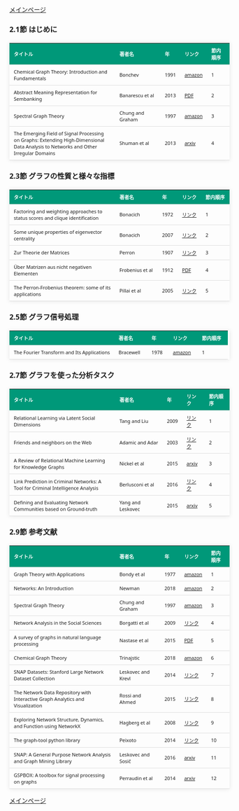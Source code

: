 <!DOCTYPE html>
<html lang="ja">
<head>
<meta charset="UTF-8">
<title>参考文献リスト</title>
<link rel="stylesheet" type="text/css" href="https://cdn.datatables.net/1.10.24/css/jquery.dataTables.css">
<script type="text/javascript" src="https://code.jquery.com/jquery-3.5.1.js"></script>
<script type="text/javascript" src="https://cdn.datatables.net/1.10.24/js/jquery.dataTables.js"></script>
<style>
    body {
        font-family: 'Verdana', 'Segoe UI', Tahoma, Geneva, Verdana, sans-serif;
    }
    h2 {
        color: #333;
    }
    table {
        width: 100%;
        max-width: 100%;
        border-collapse: collapse;
        margin-top: 20px;
        box-shadow: 0 0 10px rgba(0, 0, 0, 0.1);
    }
    th, td {
        padding: 8px 10px;
        text-align: left;
        border-bottom: 1px solid #ddd;
        font-size: 11px;
    }
    th {
        background-color: #009879;
        color: #ffffff;
    }
    tr:hover {
        background-color: #f5f5f5;
    }
    /* 1番目の列の幅を48%に設定 */
    table.display td:nth-child(1),
    table.display th:nth-child(1) {
        width: 48%;
    }

    /* 2番目の列の幅を20%に設定 */
    table.display td:nth-child(2),
    table.display th:nth-child(2) {
        width: 20%;
    }
</style>
</head>
<body>

<a href="../">メインページ</a>

<h3>2.1節 はじめに</h3>
<table class="dataframe display">
  <thead>
    <tr style="text-align: right;">
      <th>タイトル</th>
      <th>著者名</th>
      <th>年</th>
      <th>リンク</th>
      <th>節内順序</th>
    </tr>
  </thead>
  <tbody>
    <tr>
      <td>Chemical Graph Theory: Introduction and Fundamentals</td>
      <td>Bonchev</td>
      <td>1991</td>
      <td><a href="https://www.amazon.co.jp/dp/0367450704" target="_blank">amazon</a></td>
      <td>1</td>
    </tr>
    <tr>
      <td>Abstract Meaning Representation for Sembanking</td>
      <td>Banarescu et al</td>
      <td>2013</td>
      <td><a href="https://aclanthology.org/W13-2322.pdf" target="_blank">PDF</a></td>
      <td>2</td>
    </tr>
    <tr>
      <td>Spectral Graph Theory</td>
      <td>Chung and Graham</td>
      <td>1997</td>
      <td><a href="https://www.amazon.co.jp/dp/0821803158" target="_blank">amazon</a></td>
      <td>3</td>
    </tr>
    <tr>
      <td>The Emerging Field of Signal Processing on Graphs: Extending High-Dimensional Data Analysis to Networks and Other Irregular Domains</td>
      <td>Shuman et al</td>
      <td>2013</td>
      <td><a href="https://arxiv.org/abs/1211.0053" target="_blank">arxiv</a></td>
      <td>4</td>
    </tr>
  </tbody>
</table>
<h3>2.3節 グラフの性質と様々な指標</h3>
<table class="dataframe display">
  <thead>
    <tr style="text-align: right;">
      <th>タイトル</th>
      <th>著者名</th>
      <th>年</th>
      <th>リンク</th>
      <th>節内順序</th>
    </tr>
  </thead>
  <tbody>
    <tr>
      <td>Factoring and weighting approaches to status scores and clique identification</td>
      <td>Bonacich</td>
      <td>1972</td>
      <td><a href="https://www.tandfonline.com/doi/pdf/10.1080/0022250X.1972.9989806" target="_blank">リンク</a></td>
      <td>1</td>
    </tr>
    <tr>
      <td>Some unique properties of eigenvector centrality</td>
      <td>Bonacich</td>
      <td>2007</td>
      <td><a href="https://www.sciencedirect.com/science/article/abs/pii/S0378873307000342?via%3Dihub" target="_blank">リンク</a></td>
      <td>2</td>
    </tr>
    <tr>
      <td>Zur Theorie der Matrices</td>
      <td>Perron</td>
      <td>1907</td>
      <td><a href="https://eudml.org/doc/158317" target="_blank">リンク</a></td>
      <td>3</td>
    </tr>
    <tr>
      <td>Über Matrizen aus nicht negativen Elementen</td>
      <td>Frobenius et al</td>
      <td>1912</td>
      <td><a href="https://upload.wikimedia.org/wikipedia/commons/4/44/Ueber_Matrizen_aus_nicht_negativen_Elementen.pdf" target="_blank">PDF</a></td>
      <td>4</td>
    </tr>
    <tr>
      <td>The Perron-Frobenius theorem: some of its applications</td>
      <td>Pillai et al</td>
      <td>2005</td>
      <td><a href="https://ieeexplore.ieee.org/document/1406483" target="_blank">リンク</a></td>
      <td>5</td>
    </tr>
  </tbody>
</table>
<h3>2.5節 グラフ信号処理</h3>
<table class="dataframe display">
  <thead>
    <tr style="text-align: right;">
      <th>タイトル</th>
      <th>著者名</th>
      <th>年</th>
      <th>リンク</th>
      <th>節内順序</th>
    </tr>
  </thead>
  <tbody>
    <tr>
      <td>The Fourier Transform and Its Applications</td>
      <td>Bracewell</td>
      <td>1978</td>
      <td><a href="https://www.amazon.com/dp/0071160434" target="_blank">amazon</a></td>
      <td>1</td>
    </tr>
  </tbody>
</table>
<h3>2.7節 グラフを使った分析タスク</h3>
<table class="dataframe display">
  <thead>
    <tr style="text-align: right;">
      <th>タイトル</th>
      <th>著者名</th>
      <th>年</th>
      <th>リンク</th>
      <th>節内順序</th>
    </tr>
  </thead>
  <tbody>
    <tr>
      <td>Relational Learning via Latent Social Dimensions</td>
      <td>Tang and Liu</td>
      <td>2009</td>
      <td><a href="https://scholar.google.com/citations?view_op=view_citation&hl=ja&user=Uex-uzMAAAAJ&citation_for_view=Uex-uzMAAAAJ:d1gkVwhDpl0C" target="_blank">リンク</a></td>
      <td>1</td>
    </tr>
    <tr>
      <td>Friends and neighbors on the Web</td>
      <td>Adamic and Adar</td>
      <td>2003</td>
      <td><a href="https://www.sciencedirect.com/science/article/abs/pii/S0378873303000091?via%3Dihub" target="_blank">リンク</a></td>
      <td>2</td>
    </tr>
    <tr>
      <td>A Review of Relational Machine Learning for Knowledge Graphs</td>
      <td>Nickel et al</td>
      <td>2015</td>
      <td><a href="https://arxiv.org/abs/1503.00759" target="_blank">arxiv</a></td>
      <td>3</td>
    </tr>
    <tr>
      <td>Link Prediction in Criminal Networks: A Tool for Criminal Intelligence Analysis</td>
      <td>Berlusconi et al</td>
      <td>2016</td>
      <td><a href="https://www.ncbi.nlm.nih.gov/pmc/articles/PMC4841537/" target="_blank">リンク</a></td>
      <td>4</td>
    </tr>
    <tr>
      <td>Defining and Evaluating Network Communities based on Ground-truth</td>
      <td>Yang and Leskovec</td>
      <td>2015</td>
      <td><a href="https://arxiv.org/abs/1205.6233" target="_blank">arxiv</a></td>
      <td>5</td>
    </tr>
  </tbody>
</table>
<h3>2.9節 参考文献</h3>
<table class="dataframe display">
  <thead>
    <tr style="text-align: right;">
      <th>タイトル</th>
      <th>著者名</th>
      <th>年</th>
      <th>リンク</th>
      <th>節内順序</th>
    </tr>
  </thead>
  <tbody>
    <tr>
      <td>Graph Theory with Applications</td>
      <td>Bondy et al</td>
      <td>1977</td>
      <td><a href="https://www.amazon.co.jp/dp/0333226941" target="_blank">amazon</a></td>
      <td>1</td>
    </tr>
    <tr>
      <td>Networks: An Introduction</td>
      <td>Newman</td>
      <td>2018</td>
      <td><a href="https://www.amazon.co.jp/dp/0198839979" target="_blank">amazon</a></td>
      <td>2</td>
    </tr>
    <tr>
      <td>Spectral Graph Theory</td>
      <td>Chung and Graham</td>
      <td>1997</td>
      <td><a href="https://www.amazon.co.jp/dp/0821803158" target="_blank">amazon</a></td>
      <td>3</td>
    </tr>
    <tr>
      <td>Network Analysis in the Social Sciences</td>
      <td>Borgatti et al</td>
      <td>2009</td>
      <td><a href="https://www.researchgate.net/publication/24004962_Network_Analysis_in_the_Social_Sciences" target="_blank">リンク</a></td>
      <td>4</td>
    </tr>
    <tr>
      <td>A survey of graphs in natural language processing</td>
      <td>Nastase et al</td>
      <td>2015</td>
      <td><a href="https://web.eecs.umich.edu/~mihalcea/papers/nastase.jnle15.pdf" target="_blank">PDF</a></td>
      <td>5</td>
    </tr>
    <tr>
      <td>Chemical Graph Theory</td>
      <td>Trinajstic</td>
      <td>2018</td>
      <td><a href="https://www.amazon.co.jp/dp/0367450399" target="_blank">amazon</a></td>
      <td>6</td>
    </tr>
    <tr>
      <td>SNAP Datasets: Stanford Large Network Dataset Collection</td>
      <td>Leskovec and Krevl</td>
      <td>2014</td>
      <td><a href="https://snap.stanford.edu/data/" target="_blank">リンク</a></td>
      <td>7</td>
    </tr>
    <tr>
      <td>The Network Data Repository with Interactive Graph Analytics and Visualization</td>
      <td>Rossi and Ahmed</td>
      <td>2015</td>
      <td><a href="https://ojs.aaai.org/index.php/AAAI/article/view/9277" target="_blank">リンク</a></td>
      <td>8</td>
    </tr>
    <tr>
      <td>Exploring Network Structure, Dynamics, and Function using NetworkX</td>
      <td>Hagberg et al</td>
      <td>2008</td>
      <td><a href="https://conference.scipy.org/proceedings/scipy2008/paper_2/" target="_blank">リンク</a></td>
      <td>9</td>
    </tr>
    <tr>
      <td>The graph-tool python library</td>
      <td>Peixoto</td>
      <td>2014</td>
      <td><a href="https://graph-tool.skewed.de/" target="_blank">リンク</a></td>
      <td>10</td>
    </tr>
    <tr>
      <td>SNAP: A General Purpose Network Analysis and Graph Mining Library</td>
      <td>Leskovec and Sosič</td>
      <td>2016</td>
      <td><a href="https://arxiv.org/abs/1606.07550" target="_blank">arxiv</a></td>
      <td>11</td>
    </tr>
    <tr>
      <td>GSPBOX: A toolbox for signal processing on graphs</td>
      <td>Perraudin et al</td>
      <td>2014</td>
      <td><a href="https://arxiv.org/abs/1408.5781" target="_blank">arxiv</a></td>
      <td>12</td>
    </tr>
  </tbody>
</table>

<script>
$(document).ready(function() {
    $('.display').DataTable({
     "lengthChange": false,  // Show 10 entriesの選択機能を非表示にする
     "pageLength": 20,  // ページごとに表示する行数を20行に設定
     "info": false,  // "Showing 1 to X of Y entries" の情報テキストを非表示にする
     "order": [],
     "searching": false
    });
});
</script>

<a href="../">メインページ</a>

</body>
</html>